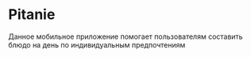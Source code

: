 # Pitanie
Данное мобильное приложение помогает пользователям составить блюдо на день по индивидуальным предпочтениям
